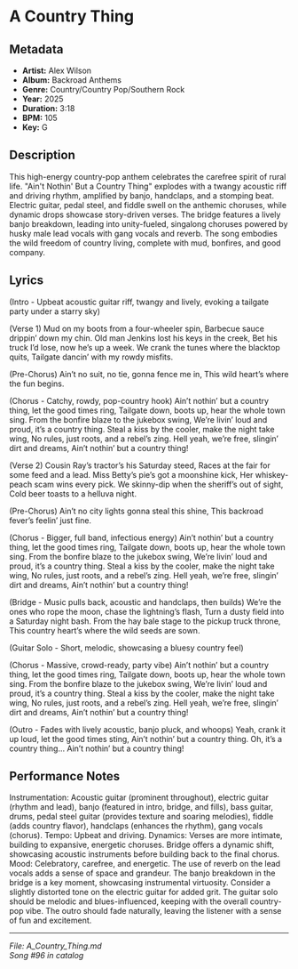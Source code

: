 # A Country Thing

## Metadata
- **Artist:** Alex Wilson
- **Album:** Backroad Anthems
- **Genre:** Country/Country Pop/Southern Rock
- **Year:** 2025
- **Duration:** 3:18
- **BPM:** 105
- **Key:** G

## Description
This high-energy country-pop anthem celebrates the carefree spirit of rural life. "Ain't Nothin' But a Country Thing" explodes with a twangy acoustic riff and driving rhythm, amplified by banjo, handclaps, and a stomping beat. Electric guitar, pedal steel, and fiddle swell on the anthemic choruses, while dynamic drops showcase story-driven verses. The bridge features a lively banjo breakdown, leading into unity-fueled, singalong choruses powered by husky male lead vocals with gang vocals and reverb. The song embodies the wild freedom of country living, complete with mud, bonfires, and good company.

## Lyrics

(Intro - Upbeat acoustic guitar riff, twangy and lively, evoking a tailgate party under a starry sky)

(Verse 1)
Mud on my boots from a four-wheeler spin,
Barbecue sauce drippin’ down my chin.
Old man Jenkins lost his keys in the creek,
Bet his truck I’d lose, now he’s up a week.
We crank the tunes where the blacktop quits,
Tailgate dancin’ with my rowdy misfits.

(Pre-Chorus)
Ain’t no suit, no tie, gonna fence me in,
This wild heart’s where the fun begins.

(Chorus - Catchy, rowdy, pop-country hook)
Ain’t nothin’ but a country thing, let the good times ring,
Tailgate down, boots up, hear the whole town sing.
From the bonfire blaze to the jukebox swing,
We’re livin’ loud and proud, it’s a country thing.
Steal a kiss by the cooler, make the night take wing,
No rules, just roots, and a rebel’s zing.
Hell yeah, we’re free, slingin’ dirt and dreams,
Ain’t nothin’ but a country thing!

(Verse 2)
Cousin Ray’s tractor’s his Saturday steed,
Races at the fair for some feed and a lead.
Miss Betty’s pie’s got a moonshine kick,
Her whiskey-peach scam wins every pick.
We skinny-dip when the sheriff’s out of sight,
Cold beer toasts to a helluva night.

(Pre-Chorus)
Ain’t no city lights gonna steal this shine,
This backroad fever’s feelin’ just fine.

(Chorus - Bigger, full band, infectious energy)
Ain’t nothin’ but a country thing, let the good times ring,
Tailgate down, boots up, hear the whole town sing.
From the bonfire blaze to the jukebox swing,
We’re livin’ loud and proud, it’s a country thing.
Steal a kiss by the cooler, make the night take wing,
No rules, just roots, and a rebel’s zing.
Hell yeah, we’re free, slingin’ dirt and dreams,
Ain’t nothin’ but a country thing!

(Bridge - Music pulls back, acoustic and handclaps, then builds)
We’re the ones who rope the moon, chase the lightning’s flash,
Turn a dusty field into a Saturday night bash.
From the hay bale stage to the pickup truck throne,
This country heart’s where the wild seeds are sown.

(Guitar Solo - Short, melodic, showcasing a bluesy country feel)

(Chorus - Massive, crowd-ready, party vibe)
Ain’t nothin’ but a country thing, let the good times ring,
Tailgate down, boots up, hear the whole town sing.
From the bonfire blaze to the jukebox swing,
We’re livin’ loud and proud, it’s a country thing.
Steal a kiss by the cooler, make the night take wing,
No rules, just roots, and a rebel’s zing.
Hell yeah, we’re free, slingin’ dirt and dreams,
Ain’t nothin’ but a country thing!

(Outro - Fades with lively acoustic, banjo pluck, and whoops)
Yeah, crank it up loud, let the good times sting,
Ain’t nothin’ but a country thing.
Oh, it’s a country thing…
Ain’t nothin’ but a country thing!

## Performance Notes

Instrumentation: Acoustic guitar (prominent throughout), electric guitar (rhythm and lead), banjo (featured in intro, bridge, and fills), bass guitar, drums, pedal steel guitar (provides texture and soaring melodies), fiddle (adds country flavor), handclaps (enhances the rhythm), gang vocals (chorus). Tempo: Upbeat and driving. Dynamics: Verses are more intimate, building to expansive, energetic choruses. Bridge offers a dynamic shift, showcasing acoustic instruments before building back to the final chorus. Mood: Celebratory, carefree, and energetic. The use of reverb on the lead vocals adds a sense of space and grandeur. The banjo breakdown in the bridge is a key moment, showcasing instrumental virtuosity. Consider a slightly distorted tone on the electric guitar for added grit. The guitar solo should be melodic and blues-influenced, keeping with the overall country-pop vibe. The outro should fade naturally, leaving the listener with a sense of fun and excitement.

---
*File: A_Country_Thing.md*  
*Song #96 in catalog*
